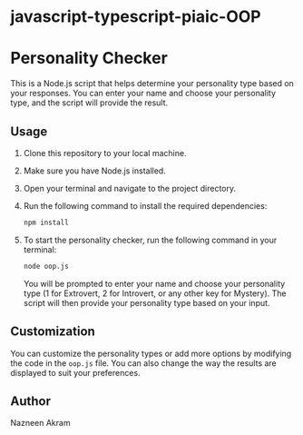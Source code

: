 # javascript-typescript-piaic-OOP

# Personality Checker

This is a Node.js script that helps determine your personality type based on your responses. You can enter your name and choose your personality type, and the script will provide the result.

## Usage

1. Clone this repository to your local machine.

2. Make sure you have Node.js installed.

3. Open your terminal and navigate to the project directory.

4. Run the following command to install the required dependencies:

   ```bash
   npm install
   ```

5. To start the personality checker, run the following command in your terminal:

   ```bash
   node oop.js
   ```

   You will be prompted to enter your name and choose your personality type (1 for Extrovert, 2 for Introvert, or any other key for Mystery). The script will then provide your personality type based on your input.

## Customization

You can customize the personality types or add more options by modifying the code in the `oop.js` file. You can also change the way the results are displayed to suit your preferences.

## Author
Nazneen Akram
